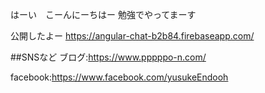 はーい　こーんにーちはー
勉強でやってまーす

公開したよー
https://angular-chat-b2b84.firebaseapp.com/

##SNSなど
ブログ:https://www.pppppo-n.com/

facebook:https://www.facebook.com/yusukeEndooh
